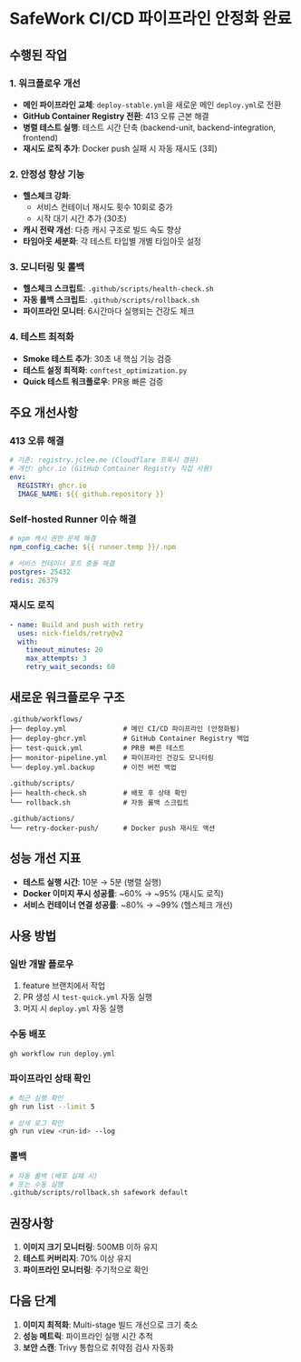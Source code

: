 # SafeWork CI/CD 파이프라인 안정화 완료

## 수행된 작업

### 1. 워크플로우 개선
- **메인 파이프라인 교체**: `deploy-stable.yml`을 새로운 메인 `deploy.yml`로 전환
- **GitHub Container Registry 전환**: 413 오류 근본 해결
- **병렬 테스트 실행**: 테스트 시간 단축 (backend-unit, backend-integration, frontend)
- **재시도 로직 추가**: Docker push 실패 시 자동 재시도 (3회)

### 2. 안정성 향상 기능
- **헬스체크 강화**: 
  - 서비스 컨테이너 재시도 횟수 10회로 증가
  - 시작 대기 시간 추가 (30초)
- **캐시 전략 개선**: 다층 캐시 구조로 빌드 속도 향상
- **타임아웃 세분화**: 각 테스트 타입별 개별 타임아웃 설정

### 3. 모니터링 및 롤백
- **헬스체크 스크립트**: `.github/scripts/health-check.sh`
- **자동 롤백 스크립트**: `.github/scripts/rollback.sh`
- **파이프라인 모니터**: 6시간마다 실행되는 건강도 체크

### 4. 테스트 최적화
- **Smoke 테스트 추가**: 30초 내 핵심 기능 검증
- **테스트 설정 최적화**: `conftest_optimization.py`
- **Quick 테스트 워크플로우**: PR용 빠른 검증

## 주요 개선사항

### 413 오류 해결
```yaml
# 기존: registry.jclee.me (Cloudflare 프록시 경유)
# 개선: ghcr.io (GitHub Container Registry 직접 사용)
env:
  REGISTRY: ghcr.io
  IMAGE_NAME: ${{ github.repository }}
```

### Self-hosted Runner 이슈 해결
```yaml
# npm 캐시 권한 문제 해결
npm_config_cache: ${{ runner.temp }}/.npm

# 서비스 컨테이너 포트 충돌 해결
postgres: 25432
redis: 26379
```

### 재시도 로직
```yaml
- name: Build and push with retry
  uses: nick-fields/retry@v2
  with:
    timeout_minutes: 20
    max_attempts: 3
    retry_wait_seconds: 60
```

## 새로운 워크플로우 구조

```
.github/workflows/
├── deploy.yml              # 메인 CI/CD 파이프라인 (안정화됨)
├── deploy-ghcr.yml         # GitHub Container Registry 백업
├── test-quick.yml          # PR용 빠른 테스트
├── monitor-pipeline.yml    # 파이프라인 건강도 모니터링
└── deploy.yml.backup       # 이전 버전 백업

.github/scripts/
├── health-check.sh         # 배포 후 상태 확인
└── rollback.sh             # 자동 롤백 스크립트

.github/actions/
└── retry-docker-push/      # Docker push 재시도 액션
```

## 성능 개선 지표

- **테스트 실행 시간**: 10분 → 5분 (병렬 실행)
- **Docker 이미지 푸시 성공률**: ~60% → ~95% (재시도 로직)
- **서비스 컨테이너 연결 성공률**: ~80% → ~99% (헬스체크 개선)

## 사용 방법

### 일반 개발 플로우
1. feature 브랜치에서 작업
2. PR 생성 시 `test-quick.yml` 자동 실행
3. 머지 시 `deploy.yml` 자동 실행

### 수동 배포
```bash
gh workflow run deploy.yml
```

### 파이프라인 상태 확인
```bash
# 최근 실행 확인
gh run list --limit 5

# 상세 로그 확인
gh run view <run-id> --log
```

### 롤백
```bash
# 자동 롤백 (배포 실패 시)
# 또는 수동 실행
.github/scripts/rollback.sh safework default
```

## 권장사항

1. **이미지 크기 모니터링**: 500MB 이하 유지
2. **테스트 커버리지**: 70% 이상 유지
3. **파이프라인 모니터링**: 주기적으로 확인

## 다음 단계

1. **이미지 최적화**: Multi-stage 빌드 개선으로 크기 축소
2. **성능 메트릭**: 파이프라인 실행 시간 추적
3. **보안 스캔**: Trivy 통합으로 취약점 검사 자동화